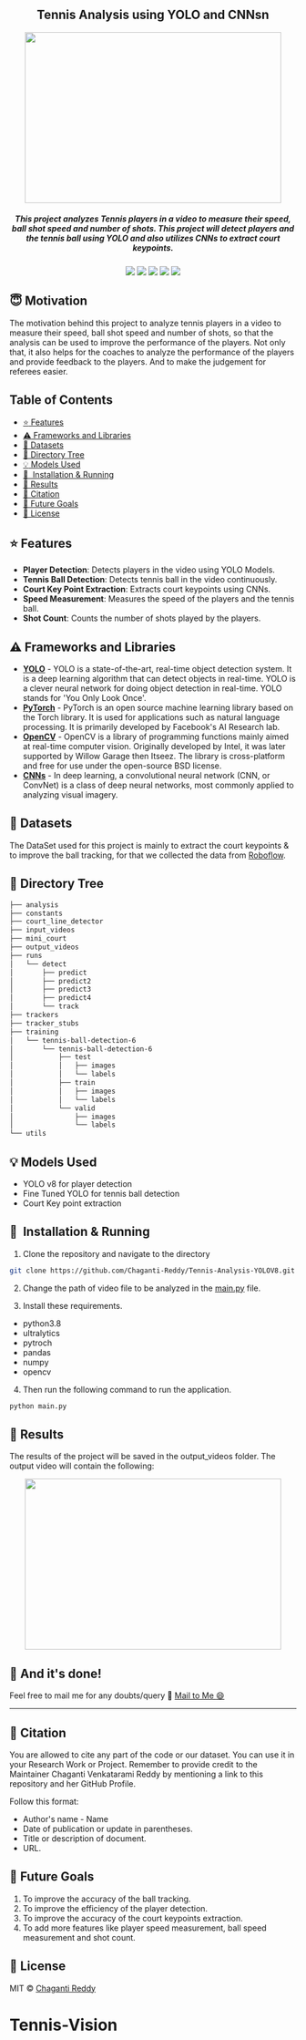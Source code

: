 <h2 align="center">Tennis Analysis using YOLO and CNNsn</h2>

<div align= "center"><img src="output_videos/screenshot.jpeg" width="450" height="300"/>
  <h5>This project analyzes Tennis players in a video to measure their speed, ball shot speed and number of shots. This project will detect players and the tennis ball using YOLO and also utilizes CNNs to extract court keypoints.</h5>
</div>

<div align="center">
    <a href="https://www.python.org/"><img src="https://img.shields.io/badge/python-v3.8-blue?style=flat-square"/></a>
    <img src="https://img.shields.io/github/issues/Chaganti-Reddy/Tennis-Analysis-YOLOV8?tyle=flat-square"/>
    <img src="https://img.shields.io/github/stars/Chaganti-Reddy/Tennis-Analysis-YOLOV8?style=flat-square"/>
    <img src="https://img.shields.io/github/forks/Chaganti-Reddy/Tennis-Analysis-YOLOV8?style=flat-square"/>
    <a href="https://github.com/Chaganti-Reddy/Tennis-Analysis-YOLOV8/issues"><img src="https://img.shields.io/github/issues/Chaganti-Reddy/Tennis-Analysis-YOLOV8?style=flat-square"/></a>
</div>

## :innocent: Motivation

The motivation behind this project to analyze tennis players in a video to measure their speed, ball shot speed and number of shots, so that the analysis can be used to improve the performance of the players. Not only that, it also helps for the coaches to analyze the performance of the players and provide feedback to the players. And to make the judgement for referees easier. 

## Table of Contents

- [:star: Features](#star-features)
- [:warning: Frameworks and Libraries](#warning-frameworks-and-libraries)
- [:file_folder: Datasets](#file_folder-datasets)
- [📂 Directory Tree](#-directory-tree)
- [:bulb: Models Used](#bulb-models-used)
- [🚀&nbsp; Installation & Running](#nbsp-installation--running)
- [:key: Results](#key-results)
- [:raising_hand: Citation](#raising_hand-citation)
- [:beginner: Future Goals](#beginner-future-goals)
- [:eyes: License](#eyes-license)

## :star: Features

- **Player Detection**: Detects players in the video using YOLO Models.
- **Tennis Ball Detection**: Detects tennis ball in the video continuously.
- **Court Key Point Extraction**: Extracts court keypoints using CNNs.
- **Speed Measurement**: Measures the speed of the players and the tennis ball.
- **Shot Count**: Counts the number of shots played by the players.

## :warning: Frameworks and Libraries

- **[YOLO](https://github.com/ultralytics/ultralytics)** - YOLO is a state-of-the-art, real-time object detection system. It is a deep learning algorithm that can detect objects in real-time. YOLO is a clever neural network for doing object detection in real-time. YOLO stands for 'You Only Look Once'.
- **[PyTorch](https://pytorch.org/)** - PyTorch is an open source machine learning library based on the Torch library. It is used for applications such as natural language processing. It is primarily developed by Facebook's AI Research lab.
- **[OpenCV](https://opencv.org/)** - OpenCV is a library of programming functions mainly aimed at real-time computer vision. Originally developed by Intel, it was later supported by Willow Garage then Itseez. The library is cross-platform and free for use under the open-source BSD license.
- **[CNNs](https://en.wikipedia.org/wiki/Convolutional_neural_network)** - In deep learning, a convolutional neural network (CNN, or ConvNet) is a class of deep neural networks, most commonly applied to analyzing visual imagery.

## :file_folder: Datasets

The DataSet used for this project is mainly to extract the court keypoints & to improve the ball tracking, for that we collected the data from [Roboflow](https://public.roboflow.com/).

## 📂 Directory Tree

```bash
├── analysis
├── constants
├── court_line_detector
├── input_videos
├── mini_court
├── output_videos
├── runs
│   └── detect
│       ├── predict
│       ├── predict2
│       ├── predict3
│       ├── predict4
│       └── track
├── trackers
├── tracker_stubs
├── training
│   └── tennis-ball-detection-6
│       └── tennis-ball-detection-6
│           ├── test
│           │   ├── images
│           │   └── labels
│           ├── train
│           │   ├── images
│           │   └── labels
│           └── valid
│               ├── images
│               └── labels
└── utils

```

## :bulb: Models Used

- YOLO v8 for player detection
- Fine Tuned YOLO for tennis ball detection
- Court Key point extraction

## 🚀&nbsp; Installation & Running

1. Clone the repository and navigate to the directory

```bash
git clone https://github.com/Chaganti-Reddy/Tennis-Analysis-YOLOV8.git && cd Tennis-Analysis-YOLOV8
```

2. Change the path of video file to be analyzed in the [main.py](main.py) file.

3. Install these requirements.

- python3.8
- ultralytics
- pytroch
- pandas
- numpy
- opencv

4. Then run the following command to run the application.

```bash
python main.py
```

## :key: Results

The results of the project will be saved in the output_videos folder. The output video will contain the following:

<div align= "center"><img src="output_videos/output.gif" width="450" height="300"/>
</div>

## :clap: And it's done!

Feel free to mail me for any doubts/query
:email: [Mail to Me :smile:](chagantivenkataramireddy1@gmail.com)

---

## :raising_hand: Citation

You are allowed to cite any part of the code or our dataset. You can use it in your Research Work or Project. Remember to provide credit to the Maintainer Chaganti Venkatarami Reddy by mentioning a link to this repository and her GitHub Profile.

Follow this format:

- Author's name - Name
- Date of publication or update in parentheses.
- Title or description of document.
- URL.

## :beginner: Future Goals

1. To improve the accuracy of the ball tracking.
2. To improve the efficiency of the player detection.
3. To improve the accuracy of the court keypoints extraction.
4. To add more features like player speed measurement, ball speed measurement and shot count.

## :eyes: License

MIT © [Chaganti Reddy](https://github.com/Chaganti-Reddy/Tennis-Analysis-YOLOV8/blob/main/LICENSE)
# Tennis-Vision

